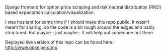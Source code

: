 Django frontend for option price scraping and risk neutral distribution (RND) based expectation calculation/visualization.

I was hesitant for some time if I should make this repo public. It wasn't meant for sharing, so the code is a bit rough around the edges and badly structured.
But maybe - just maybe - it will help out someoune out there.

Deployed live version of this repo can be found here: http://www.opsnipe.com/.

